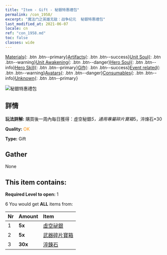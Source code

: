 ```yaml
---
title: "Item - Gift - 秘銀特惠禮包"
permalink: /con_1958/
excerpt: "魔法门之英雄无敌：战争纪元  秘銀特惠禮包"
last_modified_at: 2021-06-07
locale: cn
ref: "con_1958.md"
toc: false
classes: wide
---
```

 [Materials](/ItemsCN/){: .btn .btn--primary}[Artifacts](/ItemsCN/Artifacts/){: .btn .btn--success}[Unit Soul](/ItemsCN/UnitSoul/){: .btn .btn--warning}[Unit Awakening](/ItemsCN/UnitAwakening/){: .btn .btn--danger}[Hero Soul](/ItemsCN/HeroSoul/){: .btn .btn--info}[Hero Skill](/ItemsCN/HeroSkill/){: .btn .btn--primary}[Gift](/ItemsCN/Gift/){: .btn .btn--success}[Event related](/ItemsCN/Events/){: .btn .btn--warning}[Avatars](/ItemsCN/Avatars/){: .btn .btn--danger}[Consumables](/ItemsCN/Consumables/){: .btn .btn--info}[Unknown](/ItemsCN/Unknown/){: .btn .btn--primary}

 ![秘銀特惠禮包](/images/t/i_907583.png)

## 詳情
 **玩法詳解:** 購買後一周內每日獲得：虛空秘銀*5，通用專屬碎片寶箱*5，淬煉石*30

 **Quality:** <span style="color: #FF8C00">OK</span>

 **Type:** Gift

## Gather

  None

## This item contains:

 **Required Level to open:** 1

 6 You would get **ALL** items  from:

  | Nr | Amount |     Item    |
  |:---|:-------|:------------|
  | 1 |  **5x** | [虛空祕銀](/cn/Items/con_817/) |  | 
  | 2 |  **5x** | [武器碎片寶箱](/cn/Items/con_1367/) |  | 
  | 3 |  **30x** | [淬鍊石](/cn/Items/con_814/) |  | 
